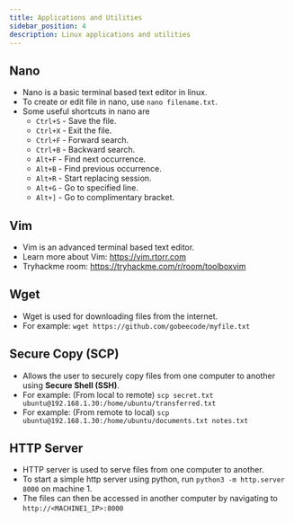 ```yaml
---
title: Applications and Utilities
sidebar_position: 4
description: Linux applications and utilities
---
```


## Nano
- Nano is a basic terminal based text editor in linux.
- To create or edit file in nano, use `nano filename.txt`.
- Some useful shortcuts in nano are
    - `Ctrl+S` - Save the file.
    - `Ctrl+X` - Exit the file.
    - `Ctrl+F` - Forward search.
    - `Ctrl+B` - Backward search.
    - `Alt+F` - Find next occurrence.
    - `Alt+B` - Find previous occurrence.
    - `Alt+R` - Start replacing session.
    - `Alt+G` - Go to specified line.
    - `Alt+]` - Go to complimentary bracket.

## Vim
- Vim is an advanced terminal based text editor.
- Learn more about Vim: https://vim.rtorr.com
- Tryhackme room: https://tryhackme.com/r/room/toolboxvim

## Wget
- Wget is used for downloading files from the internet.
- For example: `wget https://github.com/gobeecode/myfile.txt`

## Secure Copy (SCP)
- Allows the user to securely copy files from one computer to another using **Secure Shell (SSH)**.
- For example: (From local to remote) `scp secret.txt ubuntu@192.168.1.30:/home/ubuntu/transferred.txt`
- For example: (From remote to local) `scp ubuntu@192.168.1.30:/home/ubuntu/documents.txt notes.txt`

## HTTP Server
- HTTP server is used to serve files from one computer to another.
- To start a simple http server using python, run `python3 -m http.server 8000`  on machine 1.
- The files can then be accessed in another computer by navigating to `http://<MACHINE1_IP>:8000`